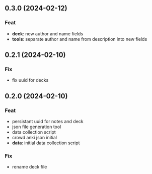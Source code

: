 ## 0.3.0 (2024-02-12)

### Feat

- **deck**: new author and name fields
- **tools**: separate author and name from description into new fields

## 0.2.1 (2024-02-10)

### Fix

- fix uuid for decks

## 0.2.0 (2024-02-10)

### Feat

- persistant uuid for notes and deck
- json file generation tool
- data collection script
- crowd anki json initial
- **data**: initial data collection script

### Fix

- rename deck file
